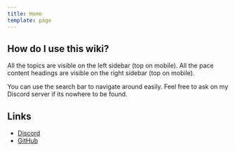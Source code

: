 ```yaml
---
title: Home
template: page
---
```


## How do I use this wiki?

All the topics are visible on the left sidebar (top on mobile). All the pace content headings are visible on the right sidebar (top on mobile).

You can use the search bar to navigate around easily. Feel free to ask on my Discord server if its nowhere to be found.

## Links

-   [Discord](/)
-   [GitHub](https://github.com/BlaNKtext/YukinoCustom)
